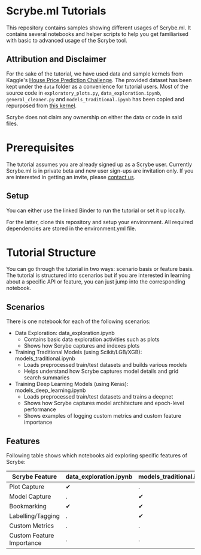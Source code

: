 # Scrybe.ml Tutorials
This repository contains samples showing different usages of Scrybe.ml. It contains several notebooks and helper scripts to help you get familiarised with basic to advanced usage of the Scrybe tool. 

## Attribution and Disclaimer
For the sake of the tutorial, we have used data and sample kernels from Kaggle's [House Price Prediction Challenge](https://www.kaggle.com/c/house-prices-advanced-regression-techniques/overview). 
The provided dataset has been kept under the `data` folder as a convenience for tutorial users. 
Most of the source code in `exploratory_plots.py`, `data_exploration.ipynb`, `general_cleaner.py` and `models_traditional.ipynb` has been copied and repurposed from [this kernel](https://www.kaggle.com/lucabasa/houseprice-end-to-end-project/notebook).     

Scrybe does not claim any ownership on either the data or code in said files. 

# Prerequisites
The tutorial assumes you are already signed up as a Scrybe user. Currently Scrybe.ml is in private beta and new user sign-ups are invitation only. If you are interested in getting an invite, please [contact us](mailto:admin@scrybe.ml?subject=[GitHub]%20Scrybe%20Trial).

## Setup
You can either use the linked Binder to run the tutorial or set it up locally.

For the latter, clone this repository and setup your environment. All required dependencies are stored in the environment.yml file. 

# Tutorial Structure
You can go through the tutorial in two ways: scenario basis or feature basis. The tutorial is structured into scenarios but if you are interested in learning about a specific API or feature, you can just jump into the corresponding notebook. 

## Scenarios  
There is one notebook for each of the following scenarios: 

* Data Exploration: data_exploration.ipynb
    * Contains basic data exploration activities such as plots
    * Shows how Scrybe captures and indexes plots
* Training Traditional Models (using Scikit/LGB/XGB): models_traditional.ipynb
    * Loads preprocessed train/test datasets and builds various models
    * Helps understand how Scrybe captures model details and grid search summaries
* Training Deep Learning Models (using Keras): models_deep_learning.ipynb
    * Loads preprocessed train/test datasets and trains a deepnet
    * Shows how Scrybe captures model architecture and epoch-level performance
    * Shows examples of logging custom metrics and custom feature importance

## Features
Following table shows which notebooks aid exploring specific features of Scrybe:

| Scrybe Feature | data_exploration.ipynb | models_traditional.ipynb | models_deep_learning.ipynb |  
| ------------- | ------------- | ------------- | ------------- | 
| Plot Capture | &#x2714;  | . | .  | 
| Model Capture | .  | &#x2714; | &#x2714;  | 
| Bookmarking | &#x2714;  | &#x2714; | .  | 
| Labelling/Tagging | .  | &#x2714; | &#x2714;  | 
| Custom Metrics | .  | . | &#x2714;  | 
| Custom Feature Importance | .  | . | &#x2714;  | 


